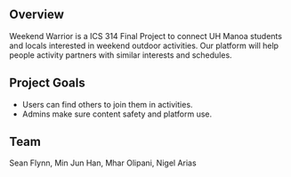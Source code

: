 ## Overview 
Weekend Warrior is a ICS 314 Final Project to connect UH Manoa students and locals interested in weekend outdoor activities. Our platform will help people activity partners with similar interests and schedules.

## Project Goals

- Users can find others to join them in activities.
- Admins make sure content safety and platform use.

## Team

Sean Flynn, Min Jun Han, Mhar Olipani, Nigel Arias
